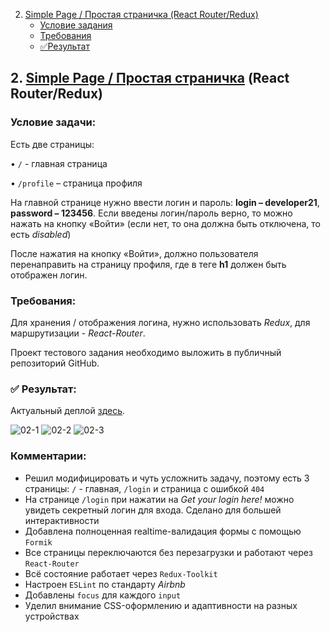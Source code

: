 2. [Simple Page / Простая страничка (React Router/Redux)](#simple-page)
    * [Условие задания](#simple-page-task)
    * [Требования](#simple-page-requirements)
    * [✅Результат](#simple-page-result)

## 2. [Simple Page / Простая страничка](https://test-tasks-nti3.vercel.app/) (React Router/Redux)
<a name="simple-page"></a>

### Условие задачи:
<a name="simple-page-task"></a>
Есть две страницы:

• ```/``` - главная страница

• ```/profile``` – страница профиля

На главной странице нужно ввести логин и пароль: **login – developer21**, **password – 123456**.
Если введены логин/пароль верно, то можно нажать на кнопку «Войти» (если нет, то она должна быть отключена, то есть *disabled*)

После нажатия на кнопку «Войти», должно пользователя перенаправить на страницу профиля, где в теге **h1** должен быть отображен логин.

### Требования:
<a name="simple-page-requirements"></a>
Для хранения / отображения логина, нужно использовать *Redux*, для маршрутизации - *React-Router*.

Проект тестового задания необходимо выложить в публичный репозиторий GitHub.

### ✅ Результат:
<a name="simple-page-result"></a>
Актуальный деплой [здесь](https://test-tasks-nti3.vercel.app/).

![02-1](https://github.com/M4XPRD/Test-Tasks/assets/86636158/cbc75b30-1c63-41ca-ae6e-c67b5d818809)
![02-2](https://github.com/M4XPRD/Test-Tasks/assets/86636158/3c4ddd89-e02a-4bb5-9ca6-6b648a775e31)
![02-3](https://github.com/M4XPRD/Test-Tasks/assets/86636158/dd222ff0-f671-4053-adf0-1b6c839da472)


### Комментарии:
   * Решил модифицировать и чуть усложнить задачу, поэтому есть 3 страницы: ```/``` - главная, ```/login``` и страница с ошибкой ```404```
   * На странице `/login` при нажатии на *Get your login here!* можно увидеть секретный логин для входа. Сделано для большей интерактивности
   * Добавлена полноценная realtime-валидация формы с помощью `Formik`
   * Все страницы переключаются без перезагрузки и работают через `React-Router`
   * Всё состояние работает через `Redux-Toolkit`
   * Настроен `ESLint` по стандарту *Airbnb*
   * Добавлены `focus` для каждого `input`
   * Уделил внимание CSS-оформлению и адаптивности на разных устройствах

